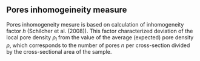 ## Pores inhomogeineity measure

Pores inhomogeneity mesure is based on calculation of inhomogeneity factor *h* (Schilcher et al. (2008)). This factor characterized deviation of the local pore density *ρ<sub>l</sub>* from the value of the average (expected) pore density *ρ*, which corresponds to the number of pores *n* per cross-section divided by the cross-sectional area of the sample.
